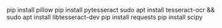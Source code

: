 pip install pillow
pip install pytesseract
sudo apt install tesseract-ocr && sudo apt install libtesseract-dev
pip install requests
pip install scipy 